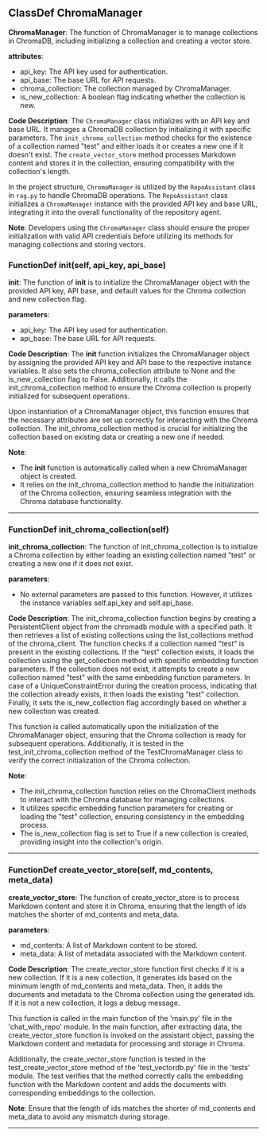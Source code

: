 ## ClassDef ChromaManager
**ChromaManager**: The function of ChromaManager is to manage collections in ChromaDB, including initializing a collection and creating a vector store.

**attributes**:
- api_key: The API key used for authentication.
- api_base: The base URL for API requests.
- chroma_collection: The collection managed by ChromaManager.
- is_new_collection: A boolean flag indicating whether the collection is new.

**Code Description**:
The `ChromaManager` class initializes with an API key and base URL. It manages a ChromaDB collection by initializing it with specific parameters. The `init_chroma_collection` method checks for the existence of a collection named "test" and either loads it or creates a new one if it doesn't exist. The `create_vector_store` method processes Markdown content and stores it in the collection, ensuring compatibility with the collection's length.

In the project structure, `ChromaManager` is utilized by the `RepoAssistant` class in `rag.py` to handle ChromaDB operations. The `RepoAssistant` class initializes a `ChromaManager` instance with the provided API key and base URL, integrating it into the overall functionality of the repository agent.

**Note**:
Developers using the `ChromaManager` class should ensure the proper initialization with valid API credentials before utilizing its methods for managing collections and storing vectors.
### FunctionDef __init__(self, api_key, api_base)
**__init__**: The function of __init__ is to initialize the ChromaManager object with the provided API key, API base, and default values for the Chroma collection and new collection flag.

**parameters**:
- api_key: The API key used for authentication.
- api_base: The base URL for API requests.

**Code Description**:
The __init__ function initializes the ChromaManager object by assigning the provided API key and API base to the respective instance variables. It also sets the chroma_collection attribute to None and the is_new_collection flag to False. Additionally, it calls the init_chroma_collection method to ensure the Chroma collection is properly initialized for subsequent operations.

Upon instantiation of a ChromaManager object, this function ensures that the necessary attributes are set up correctly for interacting with the Chroma collection. The init_chroma_collection method is crucial for initializing the collection based on existing data or creating a new one if needed.

**Note**:
- The __init__ function is automatically called when a new ChromaManager object is created.
- It relies on the init_chroma_collection method to handle the initialization of the Chroma collection, ensuring seamless integration with the Chroma database functionality.
***
### FunctionDef init_chroma_collection(self)
**init_chroma_collection**: The function of init_chroma_collection is to initialize a Chroma collection by either loading an existing collection named "test" or creating a new one if it does not exist.

**parameters**: 
- No external parameters are passed to this function. However, it utilizes the instance variables self.api_key and self.api_base.

**Code Description**:
The init_chroma_collection function begins by creating a PersistentClient object from the chromadb module with a specified path. It then retrieves a list of existing collections using the list_collections method of the chroma_client. The function checks if a collection named "test" is present in the existing collections. If the "test" collection exists, it loads the collection using the get_collection method with specific embedding function parameters. If the collection does not exist, it attempts to create a new collection named "test" with the same embedding function parameters. In case of a UniqueConstraintError during the creation process, indicating that the collection already exists, it then loads the existing "test" collection. Finally, it sets the is_new_collection flag accordingly based on whether a new collection was created.

This function is called automatically upon the initialization of the ChromaManager object, ensuring that the Chroma collection is ready for subsequent operations. Additionally, it is tested in the test_init_chroma_collection method of the TestChromaManager class to verify the correct initialization of the Chroma collection.

**Note**: 
- The init_chroma_collection function relies on the ChromaClient methods to interact with the Chroma database for managing collections.
- It utilizes specific embedding function parameters for creating or loading the "test" collection, ensuring consistency in the embedding process.
- The is_new_collection flag is set to True if a new collection is created, providing insight into the collection's origin.
***
### FunctionDef create_vector_store(self, md_contents, meta_data)
**create_vector_store**: The function of create_vector_store is to process Markdown content and store it in Chroma, ensuring that the length of ids matches the shorter of md_contents and meta_data.

**parameters**:
- md_contents: A list of Markdown content to be stored.
- meta_data: A list of metadata associated with the Markdown content.

**Code Description**:
The create_vector_store function first checks if it is a new collection. If it is a new collection, it generates ids based on the minimum length of md_contents and meta_data. Then, it adds the documents and metadata to the Chroma collection using the generated ids. If it is not a new collection, it logs a debug message.

This function is called in the main function of the 'main.py' file in the 'chat_with_repo' module. In the main function, after extracting data, the create_vector_store function is invoked on the assistant object, passing the Markdown content and metadata for processing and storage in Chroma.

Additionally, the create_vector_store function is tested in the test_create_vector_store method of the 'test_vectordb.py' file in the 'tests' module. The test verifies that the method correctly calls the embedding function with the Markdown content and adds the documents with corresponding embeddings to the collection.

**Note**:
Ensure that the length of ids matches the shorter of md_contents and meta_data to avoid any mismatch during storage.
***
